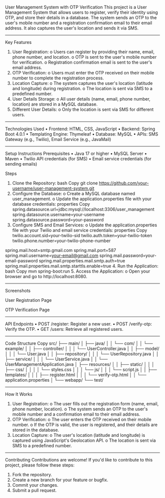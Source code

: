 User Management System with OTP Verification
This project is a User Management System that allows users to register, verify their identity using OTP, and store their details in a database. The system sends an OTP to the user's mobile number and a registration confirmation email to their email address. It also captures the user's location and sends it via SMS.
________________________________________
Key Features
1.	User Registration:
o	Users can register by providing their name, email, phone number, and location.
o	OTP is sent to the user's mobile number for verification.
o	Registration confirmation email is sent to the user's email address.
2.	OTP Verification:
o	Users must enter the OTP received on their mobile number to complete the registration process.
3.	Location Capture:
o	The system captures the user's location (latitude and longitude) during registration.
o	The location is sent via SMS to a predefined number.
4.	User Details Storage:
o	All user details (name, email, phone number, location) are stored in a MySQL database.
5.	Different User Details:
o	Only the location is sent via SMS for different users.
________________________________________
Technologies Used
•	Frontend: HTML, CSS, JavaScript
•	Backend: Spring Boot 4.0.1
•	Templating Engine: Thymeleaf
•	Database: MySQL
•	APIs: SMS Gateway (e.g., Twilio), Email Service (e.g., JavaMail)
________________________________________
Setup Instructions
Prerequisites
•	Java 17 or higher
•	MySQL Server
•	Maven
•	Twilio API credentials (for SMS)
•	Email service credentials (for sending emails)


Steps
1.	Clone the Repository:
bash
Copy
git clone https://github.com/your-username/user-management-system.git
2.	Configure the Database:
o	Create a MySQL database named user_management.
o	Update the application.properties file with your database credentials:
properties
Copy
spring.datasource.url=jdbc:mysql://localhost:3306/user_management
spring.datasource.username=your-username
spring.datasource.password=your-password
3.	Configure SMS and Email Services:
o	Update the application.properties file with your Twilio and email service credentials:
properties
Copy
twilio.account.sid=your-twilio-sid
twilio.auth.token=your-twilio-token
twilio.phone.number=your-twilio-phone-number

spring.mail.host=smtp.gmail.com
spring.mail.port=587
spring.mail.username=your-email@gmail.com
spring.mail.password=your-email-password
spring.mail.properties.mail.smtp.auth=true
spring.mail.properties.mail.smtp.starttls.enable=true
4.	Run the Application:
bash
Copy
mvn spring-boot:run
5.	Access the Application:
o	Open your browser and go to http://localhost:8080.
________________________________________
Screenshots
 
User Registration Page
 
OTP Verification Page
________________________________________
API Endpoints
•	POST /register: Register a new user.
•	POST /verify-otp: Verify the OTP.
•	GET /users: Retrieve all registered users.
________________________________________
Code Structure
Copy
src/
├── main/
│   ├── java/
│   │   └── com/
│   │       └── example/
│   │           ├── controller/
│   │           │   └── UserController.java
│   │           ├── model/
│   │           │   └── User.java
│   │           ├── repository/
│   │           │   └── UserRepository.java
│   │           ├── service/
│   │           │   └── UserService.java
│   │           └── UserManagementApplication.java
│   ├── resources/
│   │   ├── static/
│   │   │   ├── css/
│   │   │   │   └── styles.css
│   │   │   └── js/
│   │   │       └── script.js
│   │   ├── templates/
│   │   │   ├── register.html
│   │   │   └── verify-otp.html
│   │   └── application.properties
│   └── webapp/
└── test/
________________________________________
How It Works
1.	User Registration:
o	The user fills out the registration form (name, email, phone number, location).
o	The system sends an OTP to the user's mobile number and a confirmation email to their email address.
2.	OTP Verification:
o	The user enters the OTP received on their mobile number.
o	If the OTP is valid, the user is registered, and their details are stored in the database.
3.	Location Capture:
o	The user's location (latitude and longitude) is captured using JavaScript's Geolocation API.
o	The location is sent via SMS to a predefined number.
________________________________________
Contributing
Contributions are welcome! If you'd like to contribute to this project, please follow these steps:
1.	Fork the repository.
2.	Create a new branch for your feature or bugfix.
3.	Commit your changes.
4.	Submit a pull request.

